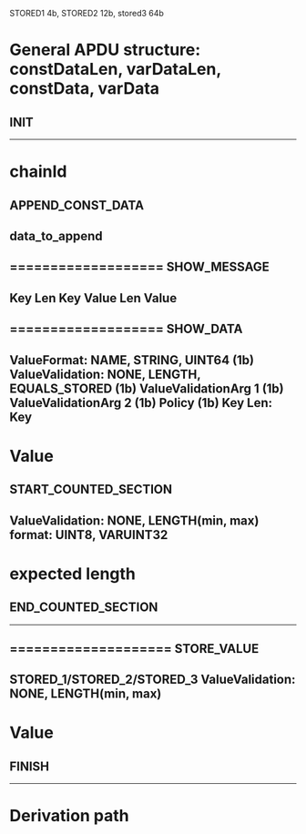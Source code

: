 STORED1 4b, STORED2 12b, stored3 64b



General APDU structure: constDataLen, varDataLen, constData, varData
===================
INIT 
----------
----------
chainId
===================
APPEND_CONST_DATA 
----------
data_to_append
----------
===================
SHOW_MESSAGE
----------
Key Len
Key
Value Len
Value
----------
===================
SHOW_DATA
----------
ValueFormat: NAME, STRING, UINT64 (1b)					
ValueValidation: NONE, LENGTH, EQUALS_STORED (1b)
ValueValidationArg 1 (1b)
ValueValidationArg 2 (1b)
Policy (1b)
Key Len: 
Key
----------
Value
===================
START_COUNTED_SECTION 
----------
ValueValidation: NONE, LENGTH(min, max)
format: UINT8, VARUINT32
----------
expected length
====================
END_COUNTED_SECTION 
----------
----------
====================
STORE_VALUE
----------
STORED_1/STORED_2/STORED_3
ValueValidation: NONE, LENGTH(min, max)
----------
Value
====================
FINISH
----------
----------
Derivation path
====================

